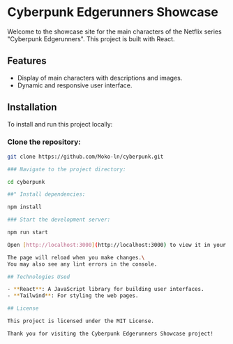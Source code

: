 # Cyberpunk Edgerunners Showcase

Welcome to the showcase site for the main characters of the Netflix series "Cyberpunk Edgerunners". This project is built with React.

## Features

- Display of main characters with descriptions and images.
- Dynamic and responsive user interface.

## Installation

To install and run this project locally:

### Clone the repository:
   ```bash
   git clone https://github.com/Moko-ln/cyberpunk.git

### Navigate to the project directory:

   cd cyberpunk

##" Install dependencies:
 
   npm install

### Start the development server:

   npm run start

Open [http://localhost:3000](http://localhost:3000) to view it in your browser.

The page will reload when you make changes.\
You may also see any lint errors in the console.

## Technologies Used

- **React**: A JavaScript library for building user interfaces.
- **Tailwind**: For styling the web pages.

## License

This project is licensed under the MIT License.

Thank you for visiting the Cyberpunk Edgerunners Showcase project!
